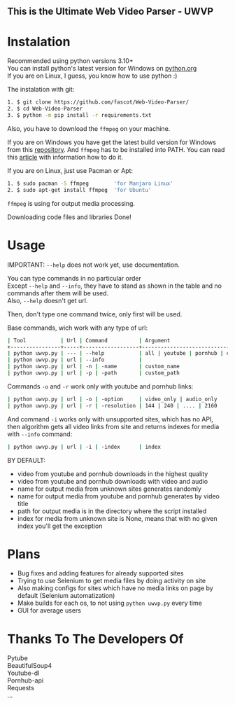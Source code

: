 ## This is the Ultimate Web Video Parser - UWVP

# Instalation

Recommended using python versions 3.10+ <br />
You can install python's latest version for Windows on [python.org](https://python.org/downloads/windows/) <br />
If you are on Linux, I guess, you know how to use python :) <br />

The instalation with git: <br />

```bash
1. $ git clone https://github.com/fascot/Web-Video-Parser/
2. $ cd Web-Video-Parser
3. $ python -m pip install -r requirements.txt
```

Also, you have to download the `ffmpeg` on your machine. <br />

If you are on Windows you have get the latest build version for Windows from this [repository](https://github.com/BtbN/FFmpeg-Builds/releases).
And `ffmpeg` has to be installed into PATH. You can read this [article](https://windowsloop.com/install-ffmpeg-windows-10/#add-ffmpeg-to-Windows-path) with information how to do it. <br />

If you are on Linux, just use Pacman or Apt:
```bash
1. $ sudo pacman -S ffmpeg        'for Manjaro Linux'
2. $ sudo apt-get install ffmpeg  'for Ubuntu'
```

`ffmpeg` is using for output media processing.


Downloading code files and libraries Done! <br />

# Usage

IMPORTANT: `--help` does not work yet, use documentation. <br />

You can type commands in no particular order <br />
Except `--help` and `--info`, they have to stand as shown in the table and no commands after them will be used. <br />
Also, `--help` doesn't get url. <br />

Then, don't type one command twice, only first will be used. <br />

Base commands, wich work with any type of url: <br />
```bash
| Tool           | Url | Command          | Argument                        | Description                                    |
+----------------+-----+------------------+---------------------------------+------------------------------------------------+
| python uwvp.py | --- | --help           | all | youtube | pornhub | other | Returns documentation for input item           |
| python uwvp.py | url | --info           |                                 | Returns information about page                 |
| python uwvp.py | url | -n | -name       | custom_name                     | Changes the name of the output media file      |
| python uwvp.py | url | -p | -path       | custom_path                     | Changes the path of the output media file      |
```

Commands `-o` and `-r` work only with youtube and pornhub links:
```bash
| python uwvp.py | url | -o | -option     | video_only | audio_only         | Deletes audio or video from output media file  |
| python uwvp.py | url | -r | -resolution | 144 | 240 | .... | 2160         | Changes resolution of the output media file    |
```

And command `-i` works only with unsupported sites, which has no API, then algorithm gets all video links from site and returns
indexes for media with `--info` command:
```bash
| python uwvp.py | url | -i | -index      | index                           | Choosing the media file link from site by index |
```

BY DEFAULT:

 - video from youtube and pornhub downloads in the highest quality <br />
 - video from youtube and pornhub downloads with video and audio <br />
 - name for output media from unknown sites generates randomly <br />
 - name for output media from youtube and pornhub generates by video title <br />
 - path for output media is in the directory where the script installed <br />
 - index for media from unknown site is None, means that with no given index you'll get the exception <br />

# Plans

- Bug fixes and adding features for already supported sites <br />
- Trying to use Selenium to get media files by doing activity on site <br />
- Also making configs for sites which have no media links on page by default (Selenium automatization) <br />
- Make builds for each os, to not using `python uwvp.py` every time
- GUI for average users

# Thanks To The Developers Of

Pytube <br />
BeautifulSoup4 <br />
Youtube-dl <br />
Pornhub-api <br />
Requests <br />
...
